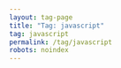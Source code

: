 ```yaml
---
layout: tag-page
title: "Tag: javascript"
tag: javascript
permalink: /tag/javascript
robots: noindex
---
```

